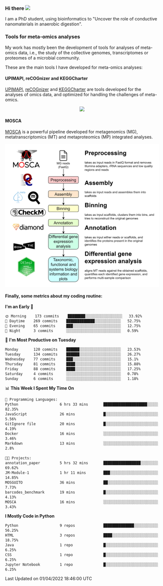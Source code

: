 ### Hi there <img src="https://media.giphy.com/media/hvRJCLFzcasrR4ia7z/giphy.gif" width="25px">

I am a PhD student, using bioinformatics to "Uncover the role of conductive nanomaterials in anaerobic digestion".

### Tools for meta-omics analyses

My work has mostly been the development of tools for analyses of meta-omics data, i.e., the study of the collective genomes, transcriptomes or proteomes of a microbial community.

These are the main tools I have developed for meta-omics analyses:

#### UPIMAPI, reCOGnizer and KEGGCharter

[UPIMAPI](https://github.com/iquasere/UPIMAPI), [reCOGnizer](https://github.com/iquasere/reCOGnizer) and [KEGGCharter](https://github.com/iquasere/KEGGCharter) are tools developed for the analyses of omics data, and optimized for handling the challenges of meta-omics.

<p align="center">
    <img src="assets/annotation_paper.png">
</p>

#### MOSCA

[MOSCA](https://github.com/iquasere/MOSCA) is a powerful pipeline developed for metagenomics (MG), metatranscriptomics (MT) and metaproteomics (MP) integrated analyses.

<p align="center">
    <img src="assets/mosca_workflow.png" align="center" width="700">
</p>


#### Finally, some metrics about my coding routine:

<!--START_SECTION:waka-->
**I'm an Early 🐤** 

```text
🌞 Morning    173 commits    ████████░░░░░░░░░░░░░░░░░   33.92% 
🌆 Daytime    269 commits    █████████████░░░░░░░░░░░░   52.75% 
🌃 Evening    65 commits     ███░░░░░░░░░░░░░░░░░░░░░░   12.75% 
🌙 Night      3 commits      ░░░░░░░░░░░░░░░░░░░░░░░░░   0.59%

```
📅 **I'm Most Productive on Tuesday** 

```text
Monday       120 commits    ██████░░░░░░░░░░░░░░░░░░░   23.53% 
Tuesday      134 commits    ██████░░░░░░░░░░░░░░░░░░░   26.27% 
Wednesday    77 commits     ███░░░░░░░░░░░░░░░░░░░░░░   15.1% 
Thursday     81 commits     ████░░░░░░░░░░░░░░░░░░░░░   15.88% 
Friday       88 commits     ████░░░░░░░░░░░░░░░░░░░░░   17.25% 
Saturday     4 commits      ░░░░░░░░░░░░░░░░░░░░░░░░░   0.78% 
Sunday       6 commits      ░░░░░░░░░░░░░░░░░░░░░░░░░   1.18%

```


📊 **This Week I Spent My Time On** 

```text
💬 Programming Languages: 
Python                   6 hrs 33 mins       ████████████████████░░░░░   82.35% 
JavaScript               26 mins             █░░░░░░░░░░░░░░░░░░░░░░░░   5.56% 
GitIgnore file           20 mins             █░░░░░░░░░░░░░░░░░░░░░░░░   4.19% 
Docker                   16 mins             ░░░░░░░░░░░░░░░░░░░░░░░░░   3.46% 
Markdown                 13 mins             ░░░░░░░░░░░░░░░░░░░░░░░░░   2.8%

🐱‍💻 Projects: 
annotation_paper         5 hrs 32 mins       █████████████████░░░░░░░░   69.62% 
JM-Module-1              1 hr 11 mins        ███░░░░░░░░░░░░░░░░░░░░░░   14.85% 
MOSGUITO                 36 mins             ██░░░░░░░░░░░░░░░░░░░░░░░   7.73% 
barcodes_benchmark       19 mins             █░░░░░░░░░░░░░░░░░░░░░░░░   4.13% 
MOSCA                    16 mins             ░░░░░░░░░░░░░░░░░░░░░░░░░   3.43%

```

**I Mostly Code in Python** 

```text
Python                   9 repos             ██████████████░░░░░░░░░░░   56.25% 
HTML                     3 repos             ████░░░░░░░░░░░░░░░░░░░░░   18.75% 
Java                     1 repo              █░░░░░░░░░░░░░░░░░░░░░░░░   6.25% 
CSS                      1 repo              █░░░░░░░░░░░░░░░░░░░░░░░░   6.25% 
Jupyter Notebook         1 repo              █░░░░░░░░░░░░░░░░░░░░░░░░   6.25%

```



 Last Updated on 01/04/2022 18:46:00 UTC
<!--END_SECTION:waka-->
